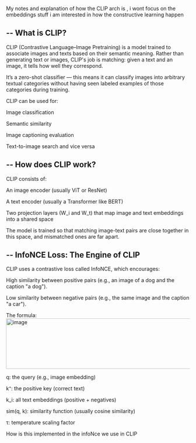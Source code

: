 
My notes and explanation of how the CLIP arch is , i wont focus on the embeddings stuff i am interested in how the constructive learning happen 

--
What is CLIP?
--
CLIP (Contrastive Language–Image Pretraining) is a model trained to associate images and texts based on their semantic meaning. Rather than generating text or images, CLIP's job is matching: given a text and an image, it tells how well they correspond.

It’s a zero-shot classifier — this means it can classify images into arbitrary textual categories without having seen labeled examples of those categories during training.

CLIP can be used for:

Image classification

Semantic similarity

Image captioning evaluation

Text-to-image search and vice versa

--
How does CLIP work?
--
CLIP consists of:

An image encoder (usually ViT or ResNet)

A text encoder (usually a Transformer like BERT)

Two projection layers (W_i and W_t) that map image and text embeddings into a shared space 

The model is trained so that matching image-text pairs are close together in this space, and mismatched ones are far apart.

--
InfoNCE Loss: The Engine of CLIP
--
CLIP uses a contrastive loss called InfoNCE, which encourages:

High similarity between positive pairs (e.g., an image of a dog and the caption "a dog").

Low similarity between negative pairs (e.g., the same image and the caption "a car").

The formula:
<img width="563" height="138" alt="image" src="https://github.com/user-attachments/assets/19449ddc-6dc1-4fae-93ee-f6095a5ceefa" />

q: the query (e.g., image embedding)

k⁺: the positive key (correct text)

k_i: all text embeddings (positive + negatives)

sim(q, k): similarity function (usually cosine similarity)

τ: temperature scaling factor

How is this implemented in the infoNce we use in CLIP

